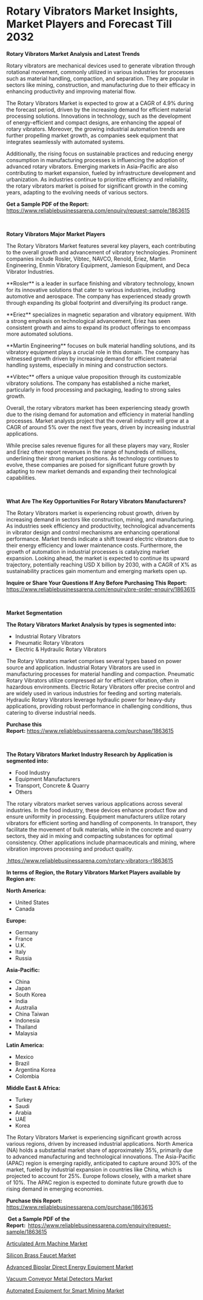 <p><h1>Rotary Vibrators Market Insights, Market Players and Forecast Till 2032</h1></p><p><strong>Rotary Vibrators Market Analysis and Latest Trends</strong></p>
<p><p>Rotary vibrators are mechanical devices used to generate vibration through rotational movement, commonly utilized in various industries for processes such as material handling, compaction, and separation. They are popular in sectors like mining, construction, and manufacturing due to their efficacy in enhancing productivity and improving material flow.</p><p>The Rotary Vibrators Market is expected to grow at a CAGR of 4.9% during the forecast period, driven by the increasing demand for efficient material processing solutions. Innovations in technology, such as the development of energy-efficient and compact designs, are enhancing the appeal of rotary vibrators. Moreover, the growing industrial automation trends are further propelling market growth, as companies seek equipment that integrates seamlessly with automated systems.</p><p>Additionally, the rising focus on sustainable practices and reducing energy consumption in manufacturing processes is influencing the adoption of advanced rotary vibrators. Emerging markets in Asia-Pacific are also contributing to market expansion, fueled by infrastructure development and urbanization. As industries continue to prioritize efficiency and reliability, the rotary vibrators market is poised for significant growth in the coming years, adapting to the evolving needs of various sectors.</p></p>
<p><strong>Get a Sample PDF of the Report:&nbsp;</strong> <a href="https://www.reliablebusinessarena.com/enquiry/request-sample/1863615?utm_campaign=1902&utm_medium=2&utm_source=Github&utm_content=ia&utm_term=28022025&utm_id=rotary-vibrators">https://www.reliablebusinessarena.com/enquiry/request-sample/1863615</a></p>
<p>&nbsp;</p>
<p><strong>Rotary Vibrators Major Market Players</strong></p>
<p><p>The Rotary Vibrators Market features several key players, each contributing to the overall growth and advancement of vibratory technologies. Prominent companies include Rosler, Vibtec, NAVCO, Renold, Eriez, Martin Engineering, Enmin Vibratory Equipment, Jamieson Equipment, and Deca Vibrator Industries.</p><p>**Rosler** is a leader in surface finishing and vibratory technology, known for its innovative solutions that cater to various industries, including automotive and aerospace. The company has experienced steady growth through expanding its global footprint and diversifying its product range. </p><p>**Eriez** specializes in magnetic separation and vibratory equipment. With a strong emphasis on technological advancement, Eriez has seen consistent growth and aims to expand its product offerings to encompass more automated solutions.</p><p>**Martin Engineering** focuses on bulk material handling solutions, and its vibratory equipment plays a crucial role in this domain. The company has witnessed growth driven by increasing demand for efficient material handling systems, especially in mining and construction sectors. </p><p>**Vibtec** offers a unique value proposition through its customizable vibratory solutions. The company has established a niche market, particularly in food processing and packaging, leading to strong sales growth.</p><p>Overall, the rotary vibrators market has been experiencing steady growth due to the rising demand for automation and efficiency in material handling processes. Market analysts project that the overall industry will grow at a CAGR of around 5% over the next five years, driven by increasing industrial applications.</p><p>While precise sales revenue figures for all these players may vary, Rosler and Eriez often report revenues in the range of hundreds of millions, underlining their strong market positions. As technology continues to evolve, these companies are poised for significant future growth by adapting to new market demands and expanding their technological capabilities.</p></p>
<p>&nbsp;</p>
<p><strong>What Are The Key Opportunities For Rotary Vibrators Manufacturers?</strong></p>
<p><p>The Rotary Vibrators market is experiencing robust growth, driven by increasing demand in sectors like construction, mining, and manufacturing. As industries seek efficiency and productivity, technological advancements in vibrator design and control mechanisms are enhancing operational performance. Market trends indicate a shift toward electric vibrators due to their energy efficiency and lower maintenance costs. Furthermore, the growth of automation in industrial processes is catalyzing market expansion. Looking ahead, the market is expected to continue its upward trajectory, potentially reaching USD X billion by 2030, with a CAGR of X% as sustainability practices gain momentum and emerging markets open up.</p></p>
<p><strong>Inquire or Share Your Questions If Any Before Purchasing This Report:</strong> <a href="https://www.reliablebusinessarena.com/enquiry/pre-order-enquiry/1863615?utm_campaign=1902&utm_medium=2&utm_source=Github&utm_content=ia&utm_term=28022025&utm_id=rotary-vibrators">https://www.reliablebusinessarena.com/enquiry/pre-order-enquiry/1863615</a></p>
<p>&nbsp;</p>
<p><strong>Market Segmentation</strong></p>
<p><strong>The Rotary Vibrators Market Analysis by types is segmented into:</strong></p>
<p><ul><li>Industrial Rotary Vibrators</li><li>Pneumatic Rotary Vibrators</li><li>Electric & Hydraulic Rotary Vibrators</li></ul></p>
<p><p>The Rotary Vibrators market comprises several types based on power source and application. Industrial Rotary Vibrators are used in manufacturing processes for material handling and compaction. Pneumatic Rotary Vibrators utilize compressed air for efficient vibration, often in hazardous environments. Electric Rotary Vibrators offer precise control and are widely used in various industries for feeding and sorting materials. Hydraulic Rotary Vibrators leverage hydraulic power for heavy-duty applications, providing robust performance in challenging conditions, thus catering to diverse industrial needs.</p></p>
<p><strong>Purchase this Report:&nbsp;</strong><a href="https://www.reliablebusinessarena.com/purchase/1863615?utm_campaign=1902&utm_medium=2&utm_source=Github&utm_content=ia&utm_term=28022025&utm_id=rotary-vibrators">https://www.reliablebusinessarena.com/purchase/1863615</a></p>
<p>&nbsp;</p>
<p><strong>The Rotary Vibrators Market Industry Research by Application is segmented into:</strong></p>
<p><ul><li>Food Industry</li><li>Equipment Manufacturers</li><li>Transport, Concrete & Quarry</li><li>Others</li></ul></p>
<p><p>The rotary vibrators market serves various applications across several industries. In the food industry, these devices enhance product flow and ensure uniformity in processing. Equipment manufacturers utilize rotary vibrators for efficient sorting and handling of components. In transport, they facilitate the movement of bulk materials, while in the concrete and quarry sectors, they aid in mixing and compacting substances for optimal consistency. Other applications include pharmaceuticals and mining, where vibration improves processing and product quality.</p></p>
<p><a href="https://www.reliablebusinessarena.com/rotary-vibrators-r1863615?utm_campaign=1902&utm_medium=2&utm_source=Github&utm_content=ia&utm_term=28022025&utm_id=rotary-vibrators">&nbsp;https://www.reliablebusinessarena.com/rotary-vibrators-r1863615</a></p>
<p><strong>In terms of Region, the Rotary Vibrators Market Players available by Region are:</strong></p>
<p>
    <p> <strong> North America: </strong>
        <ul>
            <li>United States</li>
            <li>Canada</li>
        </ul>
        </p> 
    <p> <strong> Europe: </strong>
        <ul>
            <li>Germany</li>
            <li>France</li>
            <li>U.K.</li>
            <li>Italy</li>
            <li>Russia</li>
        </ul>
        </p> 
    <p> <strong> Asia-Pacific: </strong>
        <ul>
            <li>China</li>
            <li>Japan</li>
            <li>South Korea</li>
            <li>India</li>
            <li>Australia</li>
            <li>China Taiwan</li>
            <li>Indonesia</li>
            <li>Thailand</li>
            <li>Malaysia</li>
        </ul>
        </p> 
    <p> <strong> Latin America: </strong>
        <ul>
            <li>Mexico</li>
            <li>Brazil</li>
            <li>Argentina Korea</li>
            <li>Colombia</li>
        </ul>
        </p> 
    <p> <strong> Middle East & Africa: </strong>
        <ul>
            <li>Turkey</li>
            <li>Saudi</li>
            <li>Arabia</li>
            <li>UAE</li>
            <li>Korea</li>
        </ul>
    </p>
    </p>
<p><p>The Rotary Vibrators Market is experiencing significant growth across various regions, driven by increased industrial applications. North America (NA) holds a substantial market share of approximately 35%, primarily due to advanced manufacturing and technological innovations. The Asia-Pacific (APAC) region is emerging rapidly, anticipated to capture around 30% of the market, fueled by industrial expansion in countries like China, which is projected to account for 25%. Europe follows closely, with a market share of 10%. The APAC region is expected to dominate future growth due to rising demand in emerging economies.</p></p>
<p><strong>Purchase this Report: </strong><a href="https://www.reliablebusinessarena.com/purchase/1863615?utm_campaign=1902&utm_medium=2&utm_source=Github&utm_content=ia&utm_term=28022025&utm_id=rotary-vibrators">https://www.reliablebusinessarena.com/purchase/1863615</a></p>
<p>&nbsp;<strong>Get a Sample PDF of the Report:&nbsp;&nbsp;</strong><a href="https://www.reliablebusinessarena.com/enquiry/request-sample/1863615?utm_campaign=1902&utm_medium=2&utm_source=Github&utm_content=ia&utm_term=28022025&utm_id=rotary-vibrators">https://www.reliablebusinessarena.com/enquiry/request-sample/1863615</a></p>
<p><strong></strong></p>
<p><p><a href="https://github.com/amoakuolaopa/Market-Research-Report-List-1/blob/main/articulated-arm-machine-market.md?utm_campaign=1902&utm_medium=2&utm_source=Github&utm_content=ia&utm_term=28022025&utm_id=rotary-vibrators">Articulated Arm Machine Market</a></p><p><a href="https://github.com/ziwersekos/Market-Research-Report-List-1/blob/main/silicon-brass-faucet-market.md?utm_campaign=1902&utm_medium=2&utm_source=Github&utm_content=ia&utm_term=28022025&utm_id=rotary-vibrators">Silicon Brass Faucet Market</a></p><p><a href="https://github.com/ivvrgibi/Market-Research-Report-List-1/blob/main/advanced-bipolar-direct-energy-equipment-market.md?utm_campaign=1902&utm_medium=2&utm_source=Github&utm_content=ia&utm_term=28022025&utm_id=rotary-vibrators">Advanced Bipolar Direct Energy Equipment Market</a></p><p><a href="https://github.com/raquinyagua/Market-Research-Report-List-1/blob/main/vacuum-conveyor-metal-detectors-market.md?utm_campaign=1902&utm_medium=2&utm_source=Github&utm_content=ia&utm_term=28022025&utm_id=rotary-vibrators">Vacuum Conveyor Metal Detectors Market</a></p><p><a href="https://github.com/shirlantosx7/Market-Research-Report-List-1/blob/main/automated-equipment-for-smart-mining-market.md?utm_campaign=1902&utm_medium=2&utm_source=Github&utm_content=ia&utm_term=28022025&utm_id=rotary-vibrators">Automated Equipment for Smart Mining Market</a></p></p>